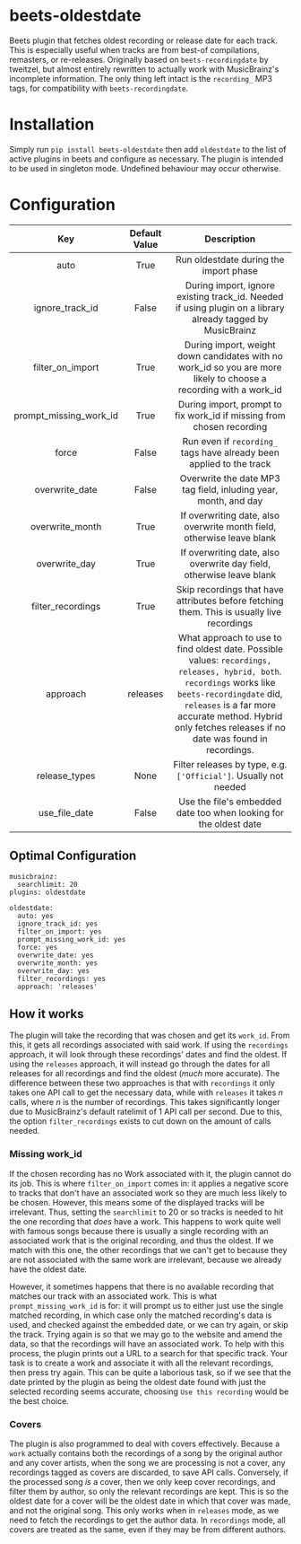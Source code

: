 # beets-oldestdate

Beets plugin that fetches oldest recording or release date for each track. This is especially useful when tracks are
from best-of compilations, remasters, or re-releases. Originally based on `beets-recordingdate` by tweitzel, but almost
entirely rewritten to actually work with MusicBrainz's incomplete information. The only thing left intact is
the `recording_` MP3 tags, for compatibility with `beets-recordingdate`.

# Installation

Simply run `pip install beets-oldestdate` then add `oldestdate` to the list of active plugins in beets and configure as
necessary. The plugin is intended to be used in singleton mode. Undefined behaviour may occur otherwise.

# Configuration

|          Key           | Default Value | Description  |
|:----------------------:|:-------------:| :-----:|
|          auto          |     True      | Run oldestdate during the import phase |
|    ignore_track_id     |     False     | During import, ignore existing track_id. Needed if using plugin on a library already tagged by MusicBrainz |
|    filter_on_import    |     True      | During import, weight down candidates with no work_id so you are more likely to choose a recording with a work_id |
| prompt_missing_work_id |     True      | During import, prompt to fix work_id if missing from chosen recording |
|         force          |     False     | Run even if `recording_` tags have already been applied to the track |
|     overwrite_date     |     False     | Overwrite the date MP3 tag field, inluding year, month, and day |
|    overwrite_month     |     True      | If overwriting date, also overwrite month field, otherwise leave blank |
|     overwrite_day      |     True      | If overwriting date, also overwrite day field, otherwise leave blank |
|   filter_recordings    |     True      | Skip recordings that have attributes before fetching them. This is usually live recordings |
|        approach        |   releases    | What approach to use to find oldest date. Possible values: `recordings, releases, hybrid, both`. `recordings` works like `beets-recordingdate` did, `releases` is a far more accurate method. Hybrid only fetches releases if no date was found in recordings. |
|     release_types      |     None      | Filter releases by type, e.g. `['Official']`. Usually not needed |
|     use_file_date      |     False     | Use the file's embedded date too when looking for the oldest date |


## Optimal Configuration

    musicbrainz:
      searchlimit: 20
    plugins: oldestdate

    oldestdate:
      auto: yes
      ignore_track_id: yes
      filter_on_import: yes
      prompt_missing_work_id: yes
      force: yes
      overwrite_date: yes
      overwrite_month: yes
      overwrite_day: yes
      filter_recordings: yes
      approach: 'releases'

## How it works

The plugin will take the recording that was chosen and get its `work_id`. From this, it gets all recordings associated
with said work. If using the `recordings` approach, it will look through these recordings' dates and find the oldest. If
using the `releases` approach, it will instead go through the dates for all releases for all recordings and find the
oldest (*much* more accurate). The difference between these two approaches is that with `recordings` it only takes one
API call to get the necessary data, while with `releases` it takes *n* calls, where *n* is the number of recordings.
This takes significantly longer due to MusicBrainz's default ratelimit of 1 API call per second. Due to this, the
option `filter_recordings` exists to cut down on the amount of calls needed.

### Missing work_id

If the chosen recording has no Work associated with it, the plugin cannot do its job. This is where `filter_on_import`
comes in: it applies a negative score to tracks that don't have an associated work so they are much less likely to be
chosen. However, this means some of the displayed tracks will be irrelevant. Thus, setting the `searchlimit` to 20 or so
tracks is needed to hit the one recording that *does* have a work. This happens to work quite well with famous songs
because there is usually a single recording with an associated work that is the original recording, and thus the oldest.
If we match with this one, the other recordings that we can't get to because they are not associated with the same work
are irrelevant, because we already have the oldest date.

However, it sometimes happens that there is no available recording that matches our track with an associated work. This
is what `prompt_missing_work_id` is for: it will prompt us to either just use the single matched recording, in which
case only the matched recording's data is used, and checked against the embedded date, or we can try again, or skip the
track. Trying again is so that we may go to the website and amend the data, so that the recordings will have an
associated work. To help with this process, the plugin prints out a URL to a search for that specific track. Your task
is to create a work and associate it with all the relevant recordings, then press try again. This can be quite a
laborious task, so if we see that the date printed by the plugin as being the oldest date found with just the selected
recording seems accurate, choosing `Use this recording` would be the best choice.

### Covers

The plugin is also programmed to deal with covers effectively. Because a `work` actually contains both the recordings of
a song by the original author and any cover artists, when the song we are processing is not a cover, any recordings
tagged as covers are discarded, to save API calls. Conversely, if the processed song *is* a cover, then we only keep
cover recordings, and filter them by author, so only the relevant recordings are kept. This is so the oldest date for a
cover will be the oldest date in which that cover was made, and not the original song. This only works when
in `releases` mode, as we need to fetch the recordings to get the author data. In `recordings` mode, all covers are
treated as the same, even if they may be from different authors.
